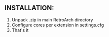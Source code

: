 INSTALLATION:
------------------------
1. Unpack .zip in main RetroArch directory
2. Configure cores per extension in settings.cfg
3. That's it
